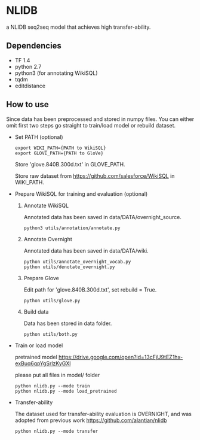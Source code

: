 # NLIDB
a NLIDB seq2seq model that achieves high transfer-ability. 

## Dependencies
- TF 1.4
- python 2.7
- python3 (for annotating WikiSQL)
- tqdm
- editdistance

## How to use

Since data has been preprocessed and stored in numpy files. You can either omit first two steps go straight to train/load model or rebuild dataset.
- Set PATH (optional)
  
      export WIKI_PATH={PATH to WikiSQL}
      export GLOVE_PATH={PATH to GloVe}
  Store 'glove.840B.300d.txt' in GLOVE_PATH.
  
  Store raw dataset from https://github.com/salesforce/WikiSQL in WIKI_PATH.
  
- Prepare WikiSQL for training and evaluation (optional)

  1. Annotate WikiSQL
  
     Annotated data has been saved in data/DATA/overnight_source.
     
         python3 utils/annotation/annotate.py
    
  2. Annotate Overnight
  
     Annotated data has been saved in data/DATA/wiki.
  
         python utils/annotate_overnight_vocab.py
         python utils/denotate_overnight.py
         
  3. Prepare Glove
      
     Edit path for 'glove.840B.300d.txt', set rebuild = True.
     
         python utils/glove.py
      
  4. Build data
      
     Data has been stored in data folder.
      
         python utils/both.py
      
- Train or load model 
    
   pretrained model https://drive.google.com/open?id=13cFjU9tEZ1hx-exBuq6qpYgSrlzKyGXl
   
   please put all files in model/ folder
   
      python nlidb.py --mode train
      python nlidb.py --mode load_pretrained
      
- Transfer-ability
      
  The dataset used for transfer-ability evaluation is OVERNIGHT, and was adopted from previous work https://github.com/alantian/nlidb 
      
      python nlidb.py --mode transfer
